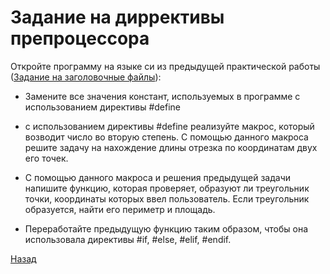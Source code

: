 # Задание на диррективы препроцессора

Откройте программу на языке си из предыдущей практической работы ([Задание на заголовочные файлы](docs/HeaderFiles.md)):

- Замените все значения констант, используемых в программе с использованием директивы #define

- с использованием директивы #define реализуйте макрос, который возводит число во вторую степень. С помощью данного макроса решите задачу на нахождение длины отрезка по координатам двух его точек.

- С помощью данного макроса и решения предыдущей задачи напишите функцию, которая проверяет, образуют ли треугольник точки, координаты которых ввел пользователь. Если треугольник образуется, найти его периметр и площадь.

- Переработайте предыдущую функцию таким образом, чтобы она использовала директивы #if, #else, #elif, #endif.

[Назад](../README.md)